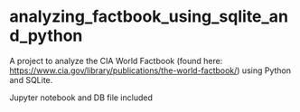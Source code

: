 # analyzing_factbook_using_sqlite_and_python

A project to analyze the CIA World Factbook (found here: https://www.cia.gov/library/publications/the-world-factbook/) using Python and SQLite.

Jupyter notebook and DB file included
